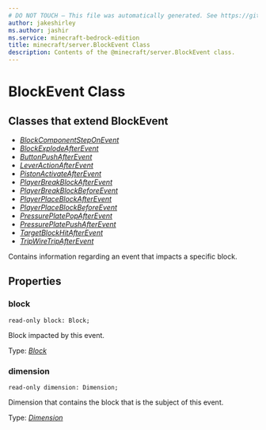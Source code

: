 ```yaml
---
# DO NOT TOUCH — This file was automatically generated. See https://github.com/mojang/minecraftapidocsgenerator to modify descriptions, examples, etc.
author: jakeshirley
ms.author: jashir
ms.service: minecraft-bedrock-edition
title: minecraft/server.BlockEvent Class
description: Contents of the @minecraft/server.BlockEvent class.
---
```

# BlockEvent Class

## Classes that extend BlockEvent
- [*BlockComponentStepOnEvent*](BlockComponentStepOnEvent.md)
- [*BlockExplodeAfterEvent*](BlockExplodeAfterEvent.md)
- [*ButtonPushAfterEvent*](ButtonPushAfterEvent.md)
- [*LeverActionAfterEvent*](LeverActionAfterEvent.md)
- [*PistonActivateAfterEvent*](PistonActivateAfterEvent.md)
- [*PlayerBreakBlockAfterEvent*](PlayerBreakBlockAfterEvent.md)
- [*PlayerBreakBlockBeforeEvent*](PlayerBreakBlockBeforeEvent.md)
- [*PlayerPlaceBlockAfterEvent*](PlayerPlaceBlockAfterEvent.md)
- [*PlayerPlaceBlockBeforeEvent*](PlayerPlaceBlockBeforeEvent.md)
- [*PressurePlatePopAfterEvent*](PressurePlatePopAfterEvent.md)
- [*PressurePlatePushAfterEvent*](PressurePlatePushAfterEvent.md)
- [*TargetBlockHitAfterEvent*](TargetBlockHitAfterEvent.md)
- [*TripWireTripAfterEvent*](TripWireTripAfterEvent.md)

Contains information regarding an event that impacts a specific block.

## Properties

### **block**
`read-only block: Block;`

Block impacted by this event.

Type: [*Block*](Block.md)

### **dimension**
`read-only dimension: Dimension;`

Dimension that contains the block that is the subject of this event.

Type: [*Dimension*](Dimension.md)
